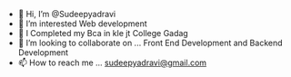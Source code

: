 - 👋 Hi, I’m @Sudeepyadravi
- 👀 I’m interested Web development
- 🌱 I Completed my  Bca in kle jt College Gadag 
- 💞️ I’m looking to collaborate on ... Front End Development and Backend Development
- 📫 How to reach me ... sudeepyadravi@gmail.com

<!---
Sudeepyadravi/Sudeepyadravi is a ✨ special ✨ repository because its `README.md` (this file) appears on your GitHub profile.
You can click the Preview link to take a look at your changes.
--->
